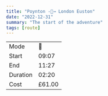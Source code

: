 ```yaml
---
title: "Poynton -🚂→ London Euston"
date: "2022-12-31"
summary: "The start of the adventure"
tags: [route]
---
```


|  |   |
|---|---|
| Mode | 🚂  |
| Start | 09:07  |
| End | 11:27  |
| Duration | 02:20 |
| Cost | £61.00	|